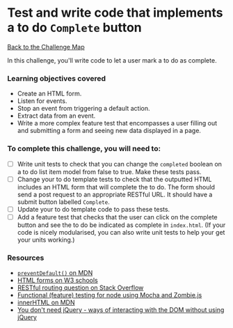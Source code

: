 # Test and write code that implements a to do `Complete` button

[Back to the Challenge Map](00_challenge_track.md)

In this challenge, you'll write code to let a user mark a to do as complete.

### Learning objectives covered

- Create an HTML form.
- Listen for events.
- Stop an event from triggering a default action.
- Extract data from an event.
- Write a more complex feature test that encompasses a user filling out and submitting a form and seeing new data displayed in a page.

### To complete this challenge, you will need to:

- [ ] Write unit tests to check that you can change the `completed` boolean on a to do list item model from false to true.  Make these tests pass.
- [ ] Change your to do template tests to check that the outputted HTML includes an HTML form that will complete the to do.  The form should send a post request to an appropriate RESTful URL.  It should have a submit button labelled `Complete`.
- [ ] Update your to do template code to pass these tests.
- [ ] Add a feature test that checks that the user can click on the complete button and see the to do be indicated as complete in `index.html`.  (If your code is nicely modularised, you can also write unit tests to help your get your units working.)

### Resources

- [`preventDefault()` on MDN](https://developer.mozilla.org/en/docs/Web/API/Event/preventDefault)
- [HTML forms on W3 schools](http://www.w3schools.com/html/html_forms.asp)
- [RESTful routing question on Stack Overflow](http://stackoverflow.com/questions/2441962/what-is-restful-routing)
- [Functional (feature) testing for node using Mocha and Zombie.js](http://www.redotheweb.com/2013/01/15/functional-testing-for-nodejs-using-mocha-and-zombie-js.html)
- [innerHTML on MDN](https://developer.mozilla.org/en-US/docs/Web/API/Element/innerHTML)
- [You don't need jQuery - ways of interacting with the DOM without using jQuery](http://blog.garstasio.com/you-dont-need-jquery/)
